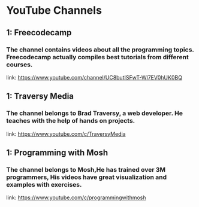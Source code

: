 # YouTube Channels

## 1: Freecodecamp
### The channel contains videos about all the programming topics. Freecodecamp actually compiles best tutorials from different courses.
link: https://www.youtube.com/channel/UC8butISFwT-Wl7EV0hUK0BQ

## 1: Traversy Media
### The channel belongs to Brad Traversy, a web developer. He teaches with the help of hands on projects.
link: https://www.youtube.com/c/TraversyMedia

## 1: Programming with Mosh
### The channel belongs to Mosh,He has trained over 3M programmers, His videos have great visualization and examples with exercises.
link: https://www.youtube.com/c/programmingwithmosh

